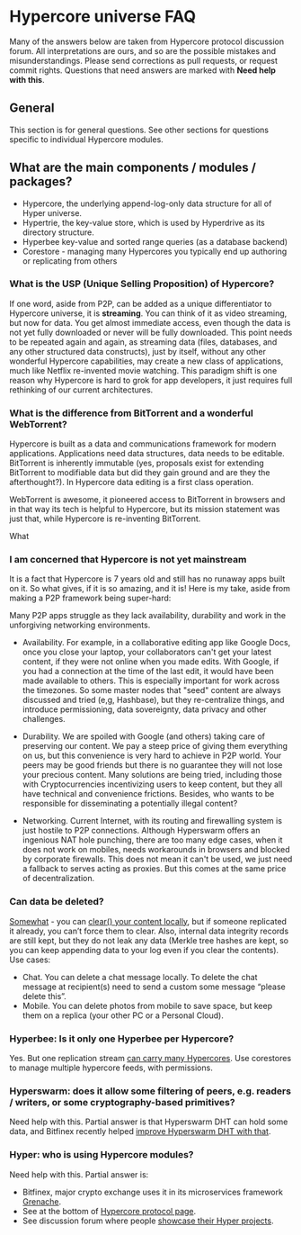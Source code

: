 # Hypercore universe FAQ

Many of the answers below are taken from Hypercore protocol discussion forum. All interpretations are ours, and so are the possible mistakes and misunderstandings. Please send corrections as pull requests, or request commit rights. Questions that need answers are marked with **Need help with this**.

## General 
This section is for general questions. See other sections for questions specific to individual Hypercore modules.

## What are the main components / modules / packages?

- Hypercore, the underlying append-log-only data structure for all of Hyper universe. 
- Hypertrie, the key-value store, which is used by Hyperdrive as its directory structure.
- Hyperbee key-value and sorted range queries (as a database backend)
- Corestore - managing many Hypercores you typically end up authoring or replicating from others 

### What is the USP (Unique Selling Proposition) of Hypercore?

If one word, aside from P2P, can be added as a unique differentiator to Hypercore universe, it is **streaming**. You can think of it as video streaming, but now for data. You get almost immediate access, even though the data is not yet fully downloaded or never will be fully downloaded. This point needs to be repeated again and again, as streaming data (files, databases, and any other structured data constructs), just by itself, without any other wonderful Hypercore capabilities, may create a new class of applications, much like Netflix re-invented movie watching. This paradigm shift is one reason why Hypercore is hard to grok for app developers, it just requires full rethinking of our current architectures.

### What is the difference from BitTorrent and a wonderful WebTorrent?

Hypercore is built as a data and communications framework for modern applications. Applications need data structures, data needs to be editable. BitTorrent is inherently immutable (yes, proposals exist for extending BitTorrent to modifiable data but did they gain ground and are they the afterthought?). In Hypercore data editing is a first class operation.

WebTorrent is awesome, it pioneered access to BitTorrent in browsers and in that way its tech is helpful to Hypercore, but its mission statement was just that, while Hypercore is re-inventing BitTorrent. 

What
### I am concerned that Hypercore is not yet mainstream

It is a fact that Hypercore is 7 years old and still has no runaway apps built on it. So what gives, if it is so amazing, and it is! Here is my take, aside from making a  P2P framework being super-hard:

Many P2P apps struggle as they lack availability, durability and work in the unforgiving networking environments.

- Availability. For example, in a collaborative editing app like Google Docs, once you close your laptop, your collaborators can't get your latest content, if they were not online when you made edits. With Google, if you had a connection at the time of the last edit, it would have been made available to others. This is especially important for work across the timezones. So some master nodes that "seed" content are always discussed and tried (e,g, Hashbase), but they re-centralize things, and introduce permissioning, data sovereignty, data privacy and other challenges.

- Durability. We are spoiled with Google (and others) taking care of preserving our content. We pay a steep price of giving them everything on us, but this convenience is very hard to achieve in P2P world. Your peers may be good friends but there is no guarantee they will not lose your precious content. Many solutions are being tried, including those with Cryptocurrencies incentivizing users to keep content, but they all have technical and convenience frictions. Besides, who wants to be responsible for disseminating a potentially illegal content?

- Networking. Current Internet, with its routing and firewalling system is just hostile to P2P connections. Although Hyperswarm offers an ingenious NAT hole punching, there are too many edge cases, when it does not work on mobiles, needs workarounds in browsers and blocked by corporate firewalls. This does not mean it can't be used, we just need a fallback to serves acting as proxies. But this comes at the same price of decentralization.

### Can data be deleted? 

[Somewhat](https://discordapp.com/channels/709519409932140575/709519410557222964/755404488415772746) - you can [clear() your content locally](https://github.com/hypercore-protocol/hypercore#feedclearstart-end-callback), but if someone replicated it already, you can’t force them to clear. Also, internal data integrity records are still kept, but they do not leak any data (Merkle tree hashes are kept, so you can keep appending data to your log even if you clear the contents). Use cases:

- Chat. You can delete a chat message locally. To delete the chat message at recipient(s) need to send a custom some message “please delete this”.
- Mobile. You can delete photos from mobile to save space, but keep them on a replica (your other PC or a Personal Cloud).

### Hyperbee: Is it only one Hyperbee per Hypercore? 

Yes. But one replication stream [can carry many Hypercores](https://discordapp.com/channels/709519409932140575/709519410557222964/755415844808556594). Use corestores to manage multiple hypercore feeds, with permissions.

### Hyperswarm: does it allow some filtering of peers, e.g. readers / writers, or some cryptography-based primitives?

Need help with this.
Partial answer is that Hyperswarm DHT can hold some data, and Bitfinex recently helped [improve Hyperswarm DHT with that](https://discordapp.com/channels/709519409932140575/709519410557222964/755479495380697118).

### Hyper: who is using Hypercore modules?

Need help with this. Partial answer is:
- Bitfinex, major crypto exchange uses it in its microservices framework [Grenache](https://github.com/bitfinexcom/grenache). 
- See at the bottom of [Hypercore protocol page](https://hypercore-protocol.org/). 
- See discussion forum where people [showcase their Hyper projects](https://discordapp.com/channels/709519409932140575/712037351244955809/712037741126221924). 

